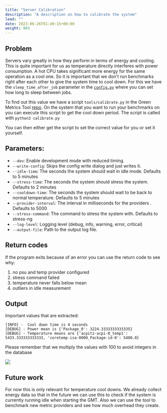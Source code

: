 ```yaml
---
title: "Server Calibration"
description: "A description on how to calibrate the system"
lead: ""
date: 2023-06-26T01:49:15+00:00
weight: 903
---
```


## Problem

Servers vary greatly in how they perform in terms of energy and cooling. This is quite important for us as temperature
directly interferes with power consumption. A hot CPU takes significant more energy for the same operation as a cool one.
So it is important that we don't run benchmarks right after each other to give the system time to cool down. For this
we have the `sleep_time_after_job` parameter in the [`config.py`](/docs/installation/installation-cluster/)
where you can set how long to sleep between jobs.

To find out this value we have a script `tools/calibrate.py` in the Green Metrics Tool
[repo](https://github.com/green-coding-berlin/green-metrics-tool). On the system that you want to run your benchmarks on
you can execute this script to get the cool down period. The script is called with `python3 calibrate.py`

You can then either get the script to set the correct value for you or set it yourself.

## Parameters:

- `--dev`: Enable development mode with reduced timing.
- `--write-config`: Skips the config write dialog and just writes it.
- `--idle-time`: The seconds the system should wait in idle mode. Defaults to 5 minutes
- `--stress-time`: The seconds the system should stress the system. Defaults to 2 minutes
- `--cooldown-time`: The seconds the system should wait to be back to normal temperature. Defaults to 5 minutes
- `--provider-interval`: The interval in milliseconds for the providers . Defaults to 5000
- `--stress-command`: The command to stress the system with. Defaults to stress-ng
- `--log-level`: Logging level (debug, info, warning, error, critical)
- `--output-file`: Path to the output log file.

## Return codes

If the program exits because of an error you can use the return code to see why:

1) no psu and temp provider configured
2) stress command failed
3) temperature never falls below mean
4) outliers in idle measurement

## Output

Important values that are extracted:
```
[INFO] -  Cool down time is 4 seconds
[DEBUG] - Power mean is {'Package_0': 3224.3333333333335}
[DEBUG] - Temperature means are {'acpitz-acpi-0_temp1': 5433.333333333333, 'coretemp-isa-0000_Package-id-0': 5400.0}
```

Please remember that we multiply the values with 100 to avoid integers in the database

<img class="ui centered rounded bordered image" src="/img/calibration.webp">

## Future work

For now this is only relevant for temperature cool downs. We already collect energy data so that in the future we
can use this to check if the system is currently running idle when starting the GMT. Also we can use the tool to
benchmark new metric providers and see how much overhead they create.